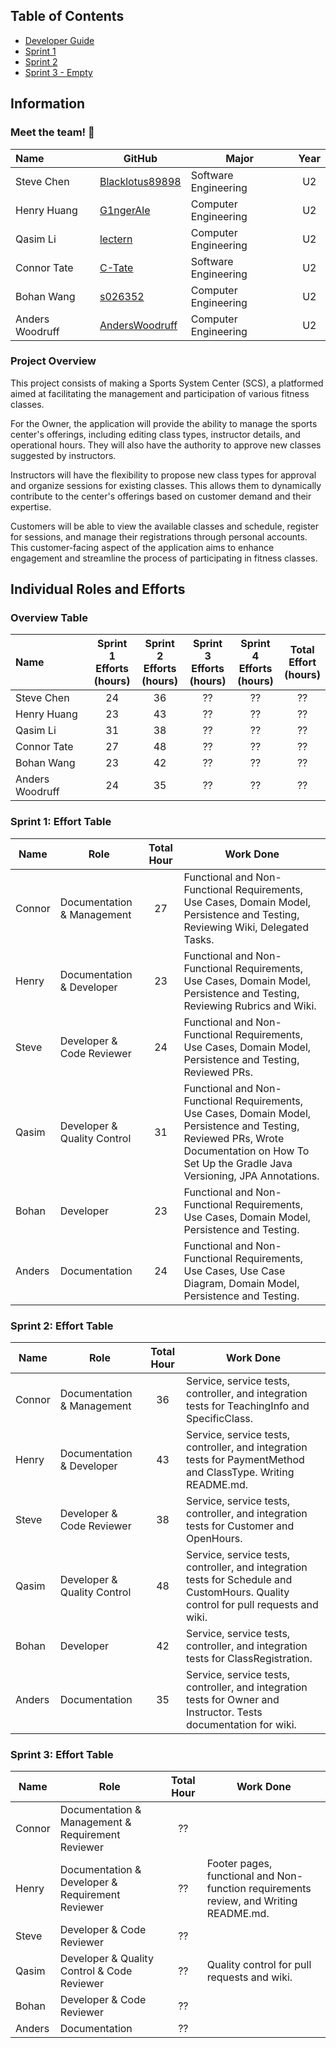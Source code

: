 ## Table of Contents
- [Developer Guide](https://github.com/McGill-ECSE321-Winter2024/project-group-10/wiki/0.1.-Developer-Guide)  
- [Sprint 1](https://github.com/McGill-ECSE321-Winter2024/project-group-10/wiki/1.-Sprint-1)  
- [Sprint 2](https://github.com/McGill-ECSE321-Winter2024/project-group-10/wiki/2.-Sprint-2)  
- [Sprint 3 - Empty]()  

## Information

### Meet the team! 👋
|Name            | GitHub|Major| Year|
| :-------------       | ------- | ------------- | :-------------: |
|Steve Chen|[Blacklotus89898](https://github.com/Blacklotus89898)|Software Engineering|U2|
|Henry Huang|[G1ngerAle](https://github.com/G1ngerAle)|Computer Engineering|U2|
|Qasim Li|[lectern](https://github.com/lectern)|Computer Engineering|U2|
|Connor Tate|[C-Tate](https://github.com/C-Tate)|Software Engineering|U2|
|Bohan Wang|[s026352](https://github.com/s026352)|Computer Engineering|U2|
|Anders Woodruff|[AndersWoodruff](https://github.com/AndersWoodruff)|Computer Engineering|U2|

### Project Overview
This project consists of making a Sports System Center (SCS), a platformed aimed at facilitating the management and participation of various fitness classes.

For the Owner, the application will provide the ability to manage the sports center's offerings, including editing class types, instructor details, and operational hours. They will also have the authority to approve new classes suggested by instructors.

Instructors will have the flexibility to propose new class types for approval and organize sessions for existing classes. This allows them to dynamically contribute to the center's offerings based on customer demand and their expertise.

Customers will be able to view the available classes and schedule, register for sessions, and manage their registrations through personal accounts. This customer-facing aspect of the application aims to enhance engagement and streamline the process of participating in fitness classes.

## Individual Roles and Efforts

### Overview Table
| Name            | Sprint 1<br/> Efforts<br/> (hours)| Sprint 2<br/> Efforts<br/> (hours)| Sprint 3<br/> Efforts<br/> (hours)| Sprint 4<br/> Efforts<br/> (hours)| Total <br/> Effort<br/> (hours)| 
| :-------------         | :-------------: | :-------------: | :-------------: | :-------------: | :-------------: |
| Steve Chen             | 24 | 36 | ?? | ?? | ?? |
| Henry Huang            | 23 | 43 | ?? | ?? | ?? |
| Qasim Li               | 31 | 38 | ?? | ?? | ?? |
| Connor Tate            | 27 | 48 | ?? | ?? | ?? |
| Bohan Wang             | 23 | 42 | ?? | ?? | ?? |
| Anders Woodruff        | 24 | 35 | ?? | ?? | ?? |

### Sprint 1: Effort Table
Name | Role | Total Hour | Work Done
-----|------|:----------:|-----------
Connor | Documentation & Management     | 27 | Functional and Non-Functional Requirements, Use Cases, Domain Model, Persistence and Testing, Reviewing Wiki, Delegated Tasks.
Henry  | Documentation & Developer      | 23 | Functional and Non-Functional Requirements, Use Cases, Domain Model, Persistence and Testing, Reviewing Rubrics and Wiki.
Steve  | Developer & Code Reviewer      | 24 | Functional and Non-Functional Requirements, Use Cases, Domain Model, Persistence and Testing, Reviewed PRs.
Qasim  | Developer & Quality Control    | 31 | Functional and Non-Functional Requirements, Use Cases, Domain Model, Persistence and Testing, Reviewed PRs, Wrote Documentation on How To Set Up the Gradle Java Versioning, JPA Annotations.
Bohan  | Developer                      | 23 | Functional and Non-Functional Requirements, Use Cases, Domain Model, Persistence and Testing.
Anders | Documentation                  | 24 | Functional and Non-Functional Requirements, Use Cases, Use Case Diagram, Domain Model, Persistence and Testing.

### Sprint 2: Effort Table
Name | Role | Total Hour | Work Done
-----|------|:----------:|-----------
Connor | Documentation & Management     | 36 | Service, service tests, controller, and integration tests for TeachingInfo and SpecificClass.
Henry  | Documentation & Developer      | 43 | Service, service tests, controller, and integration tests for PaymentMethod and ClassType. Writing README.md.
Steve  | Developer & Code Reviewer      | 38 | Service, service tests, controller, and integration tests for Customer and OpenHours.
Qasim  | Developer & Quality Control    | 48 | Service, service tests, controller, and integration tests for Schedule and CustomHours. Quality control for pull requests and wiki.
Bohan  | Developer                      | 42 | Service, service tests, controller, and integration tests for ClassRegistration.
Anders | Documentation                  | 35 | Service, service tests, controller, and integration tests for Owner and Instructor. Tests documentation for wiki.

### Sprint 3: Effort Table
Name | Role | Total Hour | Work Done
-----|------|:----------:|-----------
Connor | Documentation & Management & Requirement Reviewer                  | ?? | 
Henry  | Documentation & Developer & Requirement Reviewer                   | ?? | Footer pages, functional and Non-function requirements review, and Writing README.md.
Steve  | Developer & Code Reviewer                                          | ?? | 
Qasim  | Developer & Quality Control & Code Reviewer                        | ?? | Quality control for pull requests and wiki.
Bohan  | Developer & Code Reviewer                                          | ?? | 
Anders | Documentation                                                      | ?? | 
